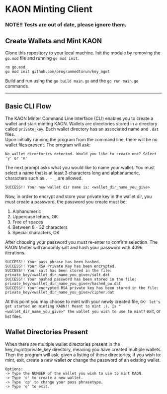 # KAON Minting Client


### NOTE!! Tests are out of date, please ignore them.


Create Wallets and Mint KAON
----------------------------


Clone this repository to your local machine. Init the module by removing the `go.mod` file
and running `go mod init`.


```
rm go.mod
go mod init github.com/programmedtorun/key_mgmt
```


Build and run using the `go build main.go` 
and the `go run main.go` commands. 


----


Basic CLI Flow
--------------


The KAON Minter Command Line Interface (CLI) enables you to create a wallet and start
minting KAON. Wallets are directories stored in a directory called `private_key`.
Each wallet directory has an associated name and `.dat` files.   
Upon initially running the program from the command line, there will be no wallet files
present. The program will ask:


```
No wallet directories detected. Would you like to create one? Select 'y' or 'n'
```


The next prompt asks what you would like to name your wallet. You
must select a name that is at least 3 characters long and alphanumeric, characters
such as `. - _` are allowed. 


```
SUCCESS!! Your new wallet dir name is: <wallet_dir_name_you_give>
```


Now, in order to encrypt and store your private key in the wallet dir, you must 
create a password, the password you create must be:


1. Alphanumeric
2. Uppercase letters, OK
3. Free of spaces
4. Between 8 - 32 characters
5. Special characters, OK


After choosing your password you must re-enter to confirm selection. The KAON
Minter will randomly salt and hash your password with 4096 iterations. 


```
SUCCESS!! Your pass phrase has been hashed.
SUCCESS!! Your RSA Private Key has been encrypted.
SUCCESS!! Your salt has been stored in the file: private_key/<wallet_dir_name_you_give>/salt.dat
SUCCESS!! Your hashed password has been stored in the file: private_key/<wallet_dir_name_you_give>/hashed_pw.dat
SUCCESS!! Your encrypted RSA private key has been stored in the file: private_key/<wallet_dir_name_you_give>/cipher.dat
```


At this point you may choose to mint with your newly created file, 
`OK! let's get started on minting KAON!! Meant to mint ;). Is "<wallet_dir_name_you_give>" the wallet you wish to use to mint?` 
exit, or list files. 


Wallet Directories Present
-------------------------


When there are multiple wallet directories present in the key_mgmt/private_key directory, 
meaning you have created multiple wallets. Then the program will ask, given a listing of 
these directories, if you wish to: mint, exit, create a new wallet **_or_** change the password
of an existing wallet.  


```
Options:
-> Type the NUMBER of the wallet you wish to use to mint KAON.
-> Type 'c' to create a new wallet.
-> Type 'cp' to change your pass phrasetype.
-> Type 'e' to exit.
```
